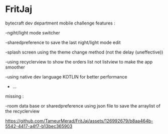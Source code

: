 # FritJaj
bytecraft dev department mobile challenge 
features : 


-ngiht/light mode switcher


-sharedpreference to save the last night/light mode edit


-splash screen using the theme change method (not the delay (uneffective)) 


-using recyclerview to show the orders list not listview to make the app smoother 


-using native dev language KOTLIN for better performance 


- ...


missing :


-room data base or sharedpreference using json file to save the arraylist of the recyclerview



https://github.com/TameurMerad/FritJaj/assets/126992679/b8aa464b-5542-4417-a4f7-b13bec365903



